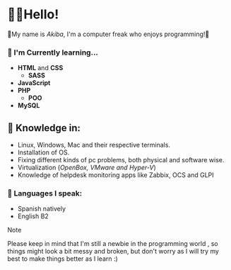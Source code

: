 # 👋😺Hello!
💫My name is *Akiba*, I'm a computer freak who enjoys programming!💫

### 📖 I'm Currently learning...
- **HTML** and **CSS**
  - **SASS**
- **JavaScript**
- **PHP**
  - **POO**
- **MySQL**

## 🧠 Knowledge in:
+ Linux, Windows, Mac and their respective terminals.
+ Installation of OS.
+ Fixing different kinds of pc problems, both physical and software wise.
+ Virtualization (*OpenBox, VMware and Hyper-V*)
+ Knowledge of helpdesk monitoring apps like Zabbix, OCS and GLPI 

### 💬 Languages I speak: 
+ Spanish natively
+ English B2

>[!NOTE]
> Please keep in mind that I'm still a newbie in the programming world , so things might look a bit messy and broken,
> but don't worry as I will try my best to make things better as I learn :)
